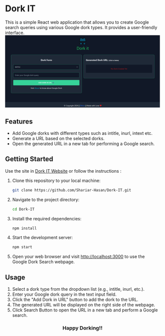 # Dork IT

This is a simple React web application that allows you to create Google search queries using various Google dork types. It provides a user-friendly interface.
![Website View](./src/Assets/web.png)

## Features

- Add Google dorks with different types such as intitle, inurl, intext etc.
- Generate a URL based on the selected dorks.
- Open the generated URL in a new tab for performing a Google search.

## Getting Started

Use the site in [Dork IT Website](https://dorkit.netlify.app/) or follow the instructions :

1. Clone this repository to your local machine:

   ```bash
   git clone https://github.com/Shariar-Hasan/Dork-IT.git
   ```

2. Navigate to the project directory:

   ```bash
   cd Dork-IT
   ```

3. Install the required dependencies:

   ```bash
   npm install
   ```

4. Start the development server:

   ```bash
   npm start
   ```

5. Open your web browser and visit [http://localhost:3000](http://localhost:3000) to use the Google Dork Search webpage.

## Usage

1. Select a dork type from the dropdown list (e.g., intitle, inurl, etc.).
2. Enter your Google dork query in the text input field.
3. Click the "Add Dork in URL" button to add the dork to the URL.
4. The generated URL will be displayed on the right side of the webpage.
5. Click Search Button to open the URL in a new tab and perform a Google search.

<h3 align="center">Happy Dorking!!</h3>
